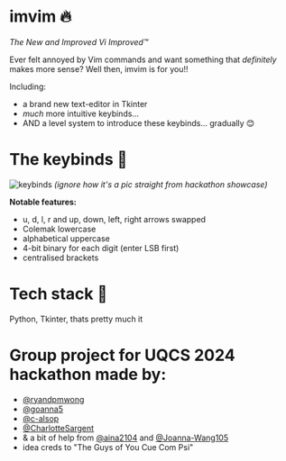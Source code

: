 # imvim 🔥
*The New and Improved Vi Improved™*

Ever felt annoyed by Vim commands and want something that *definitely* makes more sense? Well then, imvim is for you!!

Including:
- a brand new text-editor in Tkinter
- *much* more intuitive keybinds...
- AND a level system to introduce these keybinds... gradually 😊

# The keybinds 🎉
![keybinds](https://imgur.com/eKVBprb.png)
*(ignore how it's a pic straight from hackathon showcase)*

**Notable features:**
- u, d, l, r and up, down, left, right arrows swapped
- Colemak lowercase
- alphabetical uppercase
- 4-bit binary for each digit (enter LSB first)
- centralised brackets

# Tech stack 💪
Python, Tkinter, thats pretty much it

# Group project for UQCS 2024 hackathon made by:
- [@ryandpmwong](https://github.com/ryandpmwong)
- [@goanna5](https://github.com/goanna5)
- [@c-alsop](https://github.com/c-alsop)
- [@CharlotteSargent](https://github.com/CharlotteSargent)
- & a bit of help from [@aina2104](https://github.com/aina2104) and [@Joanna-Wang105](https://github.com/Joanna-Wang105)
- idea creds to "The Guys of You Cue Com Psi"
